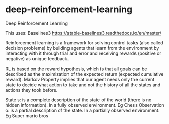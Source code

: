 # deep-reinforcement-learning
Deep Reinforcement Learning

This uses: Baselines3 https://stable-baselines3.readthedocs.io/en/master/

Reinforcement learning is a framework for solving control tasks (also called decision problems) by building agents that learn from the environment by interacting with it through trial and error and receiving rewards (positive or negative) as unique feedback.

RL is based on the reward hypothesis, which is that all goals can be described as the maximization of the expected return (expected cumulative reward).
Markov Property implies that our agent needs only the current state to decide what action to take and not the history of all the states and actions they took before.

State s: is a complete description of the state of the world (there is no hidden information). In a fully observed environment. Eg Chess
Observation o: is a partial description of the state. In a partially observed environment. Eg Super mario bros